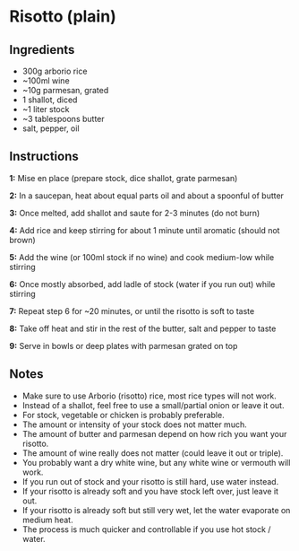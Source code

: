 Risotto (plain)
==========

## Ingredients

- 300g arborio rice
- ~100ml wine
- ~10g parmesan, grated
- 1 shallot, diced
- ~1 liter stock
- ~3 tablespoons butter
- salt, pepper, oil

## Instructions

**1:** Mise en place (prepare stock, dice shallot, grate parmesan)

**2:** In a saucepan, heat about equal parts oil and about a spoonful of butter

**3:** Once melted, add shallot and saute for 2-3 minutes (do not burn)

**4:** Add rice and keep stirring for about 1 minute until aromatic (should not brown)

**5:** Add the wine (or 100ml stock if no wine) and cook medium-low while stirring

**6:** Once mostly absorbed, add ladle of stock (water if you run out) while stirring

**7:** Repeat step 6 for ~20 minutes, or until the risotto is soft to taste

**8:** Take off heat and stir in the rest of the butter, salt and pepper to taste

**9:** Serve in bowls or deep plates with parmesan grated on top

## Notes

- Make sure to use Arborio (risotto) rice, most rice types will not work.
- Instead of a shallot, feel free to use a small/partial onion or leave it out.
- For stock, vegetable or chicken is probably preferable.
- The amount or intensity of your stock does not matter much.
- The amount of butter and parmesan depend on how rich you want your risotto.
- The amount of wine really does not matter (could leave it out or triple).
- You probably want a dry white wine, but any white wine or vermouth will work.
- If you run out of stock and your risotto is still hard, use water instead.
- If your risotto is already soft and you have stock left over, just leave it out.
- If your risotto is already soft but still very wet, let the water evaporate on medium heat.
- The process is much quicker and controllable if you use hot stock / water.

